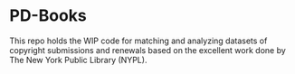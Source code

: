 # PD-Books

This repo holds the WIP code for  matching and analyzing datasets of copyright submissions and renewals based on the excellent work done by The New York Public Library (NYPL).

